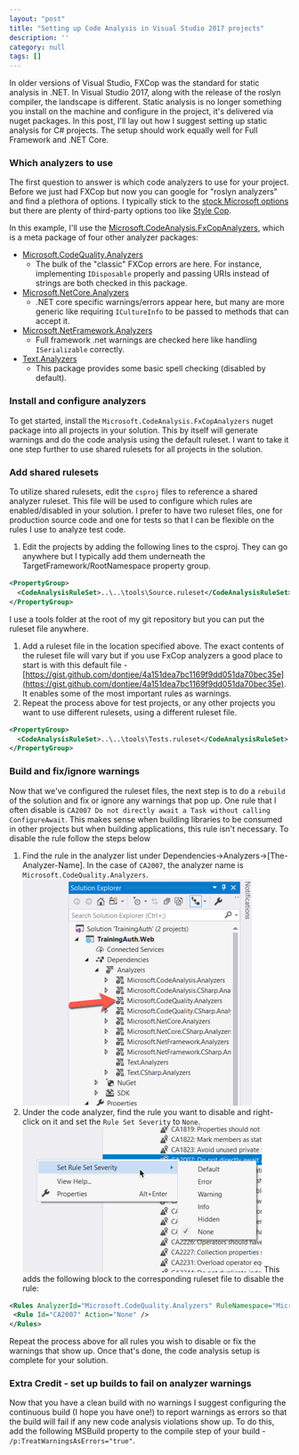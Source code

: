 ```yaml
---
layout: "post"
title: "Setting up Code Analysis in Visual Studio 2017 projects"
description: ''
category: null
tags: []
---
```


In older versions of Visual Studio, FXCop was the standard for static analysis in .NET. In Visual Studio 2017, along with the release of the roslyn compiler, the landscape is different. Static analysis is no longer something you install on the machine and configure in the project, it's delivered via nuget packages. In this post, I'll lay out how I suggest setting up static analysis for C# projects. The setup should work equally well for Full Framework and .NET Core.

### Which analyzers to use

The first question to answer is which code analyzers to use for your project. Before we just had FXCop but now you can google for "roslyn analyzers" and find a plethora of options. I typically stick to the [stock Microsoft options](https://github.com/dotnet/roslyn-analyzers) but there are plenty of third-party options too like [Style Cop](https://github.com/DotNetAnalyzers/StyleCopAnalyzers).

In this example, I'll use the [Microsoft.CodeAnalysis.FxCopAnalyzers](https://www.nuget.org/packages/Microsoft.CodeAnalysis.FxCopAnalyzers/), which is a meta package of four other analyzer packages:
* [Microsoft.CodeQuality.Analyzers](https://www.nuget.org/packages/Microsoft.CodeQuality.Analyzers)
  * The bulk of the "classic" FXCop errors are here. For instance, implementing `IDisposable` properly and passing URIs instead of strings are both checked in this package.
* [Microsoft.NetCore.Analyzers](https://www.nuget.org/packages/Microsoft.NetCore.Analyzers/)
  * .NET core specific warnings/errors appear here, but many are more generic like requiring `ICultureInfo` to be passed to methods that can accept it.
* [Microsoft.NetFramework.Analyzers](https://www.nuget.org/packages/Microsoft.NetFramework.Analyzers/)
  * Full framework .net warnings are checked here like handling `ISerializable` correctly.
* [Text.Analyzers](https://www.nuget.org/packages/Text.Analyzers/)
  * This package provides some basic spell checking (disabled by default).

### Install and configure analyzers

To get started, install the `Microsoft.CodeAnalysis.FxCopAnalyzers` nuget package into all projects in your solution. This by itself will generate warnings and do the code analysis using the default ruleset. I want to take it one step further to use shared rulesets for all projects in the solution.

### Add shared rulesets

To utilize shared rulesets, edit the `csproj` files to reference a shared analyzer ruleset. This file will be used to configure which rules are enabled/disabled in your solution. I prefer to have two ruleset files, one for production source code and one for tests so that I can be flexible on the rules I use to analyze test code.

1. Edit the projects by adding the following lines to the csproj. They can go anywhere but I typically add them underneath the TargetFramework/RootNamespace property group.

```xml
<PropertyGroup>
  <CodeAnalysisRuleSet>..\..\tools\Source.ruleset</CodeAnalysisRuleSet>
</PropertyGroup>
```
I use a tools folder at the root of my git repository but you can put the ruleset file anywhere.
1. Add a ruleset file in the location specified above. The exact contents of the ruleset file will vary but if you use FxCop analyzers a good place to start is with this default file - [https://gist.github.com/dontjee/4a151dea7bc1169f9dd051da70bec35e](https://gist.github.com/dontjee/4a151dea7bc1169f9dd051da70bec35e). It enables some of the most important rules as warnings.
1. Repeat the process above for test projects, or any other projects you want to use different rulesets, using a different ruleset file.

```xml
<PropertyGroup>
  <CodeAnalysisRuleSet>..\..\tools\Tests.ruleset</CodeAnalysisRuleSet>
</PropertyGroup>
```

### Build and fix/ignore warnings

Now that we've configured the ruleset files, the next step is to do a `rebuild` of the solution and fix or ignore any warnings that pop up. One rule that I often disable is `CA2007 Do not directly await a Task without calling ConfigureAwait`. This makes sense when building libraries to be consumed in other projects but when building applications, this rule isn't necessary. To disable the rule follow the steps below

1. Find the rule in the analyzer list under Dependencies->Analyzers->[The-Analyzer-Name]. In the case of `CA2007`, the analyzer name is `Microsoft.CodeQuality.Analyzers`.
![Dual_write-example](/images/2018/5/code_analyzers_location.png)
1. Under the code analyzer, find the rule you want to disable and right-click on it and set the `Rule Set Severity` to `None`.
![Code-Analyzer-Rule-Right-Click](/images/2018/5/code_analyzer_rule_right_click.png)
 This adds the following block to the corresponding ruleset file to disable the rule:
 ```xml
<Rules AnalyzerId="Microsoft.CodeQuality.Analyzers" RuleNamespace="Microsoft.CodeQuality.Analyzers">
  <Rule Id="CA2007" Action="None" />
</Rules>
 ```

Repeat the process above for all rules you wish to disable or fix the warnings that show up. Once that's done, the code analysis setup is complete for your solution.

### Extra Credit - set up builds to fail on analyzer warnings

Now that you have a clean build with no warnings I suggest configuring the continuous build (I hope you have one!) to report warnings as errors so that the build will fail if any new code analysis violations show up. To do this, add the following MSBuild property to the compile step of your build - `/p:TreatWarningsAsErrors="true"`.